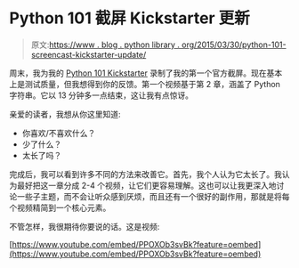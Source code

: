 # Python 101 截屏 Kickstarter 更新

> 原文:[https://www . blog . python library . org/2015/03/30/python-101-screencast-kickstarter-update/](https://www.blog.pythonlibrary.org/2015/03/30/python-101-screencast-kickstarter-update/)

周末，我为我的 [Python 101 Kickstarter](https://www.kickstarter.com/projects/34257246/the-python-101-screencast) 录制了我的第一个官方截屏。现在基本上是测试质量，但我想得到你的反馈。第一个视频基于第 2 章，涵盖了 Python 字符串。它以 13 分钟多一点结束，这让我有点惊讶。

亲爱的读者，我想从你这里知道:

*   你喜欢/不喜欢什么？
*   少了什么？
*   太长了吗？

完成后，我可以看到许多不同的方法来改善它。首先，我个人认为它太长了。我认为最好把这一章分成 2-4 个视频，让它们更容易理解。这也可以让我更深入地讨论一些子主题，而不会让听众感到厌烦，而且还有一个很好的副作用，那就是将每个视频精简到一个核心元素。

不管怎样，我很期待你要说的话。这是视频:

[https://www.youtube.com/embed/PPOXOb3svBk?feature=oembed](https://www.youtube.com/embed/PPOXOb3svBk?feature=oembed)
